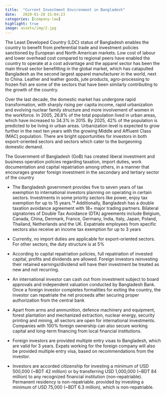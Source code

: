 ```yaml
---
title:  "Current Investment Environment in Bangladesh"
date:   2020-01-28 15:04:23
categories: [company-law]
highlight: true
image: assets/img/2.jpg
---
```


The Least Developed Country (LDC) status of
Bangladesh enables the country to benefit from
preferential trade and investment policies
sanctioned by European and North American
markets. Low cost of labour and lower overhead
cost compared to regional peers have enabled
the country to operate at a cost advantage and
the apparel sector has been the main thrust
sector benefitting in the global market, which has 
catapulted Bangladesh as the second largest
apparel manufacturer in the world, next to China.
Leather and leather goods, jute products,
agro-processing to frozen fish are some of the
sectors that have been similarly contributing to the growth of the country. 

Over the last decade, the domestic market has
undergone rapid transformation, with sharply
rising per capita income, rapid urbanization and
evolving nuclear family structure and more
involvement of women in the workforce. In
2005, 26.8% of the total population lived in
urban areas, which have increased to 34.3% in 2015. By 2025, 42% of the population is
predicted to be living in urban areas.
Urbanization level is expected to grow further in
the next ten years with the growing Middle and
Affluent Class (MAC) population. There are
bright opportunities for investors in both
export-oriented sectors and sectors which cater to the burgeoning domestic demand.

The Government of Bangladesh (GoB) has created liberal investment and business
operation policies regarding taxation, import duties, work documentation and
capital repatriation among others, in a manner that encourages greater foreign
investment in the secondary and tertiary sector of the country

- The Bangladesh government provides five to seven years of tax exemption to
international investors planning on operating in certain sectors. Investments in
some priority sectors like power, enjoy tax exemption for up to 15 years.¹⁴
Additionally, Bangladesh has a double taxation avoidance agreement with 18+
major trading partners. Bilateral signatories of Double Tax Avoidance (DTA)
agreements include Belgium, Canada, China, Denmark, France, Germany, India,
Italy, Japan, Poland, Thailand, Netherlands and the UK. Expatriate employees from
specific sectors also receive an income tax exemption for up to 3 years

- Currently, no import duties are applicable for export-oriented sectors. For other
sectors, the duty structure is at 5%

- According to capital repatriation policies, full repatriation of invested capital,
profits and dividends are allowed. Foreign investors reinvesting their retained
earnings/dividend will have their investment be treated as new and not recurring. 

- An international investor can cash out from investment subject to board approvals
and independent valuation conducted by Bangladesh Bank. Once a foreign investor
completes formalities for exiting the country, the investor can repatriate the net
proceeds after securing proper authorization from the central bank

- Apart from arms and ammunition, defence machinery and equipment, forest
plantation and mechanized extraction, nuclear energy, security printing and
mining, all sectors are open for international investments. Companies with 100%
foreign ownership can also secure working capital and long-term financing from
local financial institutions. 

- Foreign investors are provided multiple entry visas to Bangladesh, which are
valid for 3 years. Expats working for the foreign company will also be provided
multiple entry visa, based on recommendations from the investor.

- Investors are accorded citizenship for investing a minimum of USD 500,000
(~BDT 42 million) or by transferring USD 1,000,000 (~BDT 84 million) to any
recognized financial institution (non-repatriable). Permanent residency is non-repatriable.
provided by investing a minimum of USD 75,000 (~BDT 6.3 million), which is non-repatriable.

